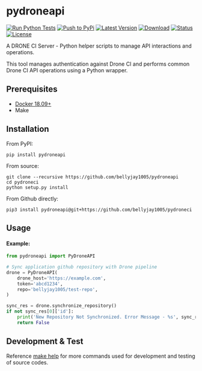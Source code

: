 # pydroneapi

[![Run Python Tests](https://github.com/bellyjay1005/pydroneci/actions/workflows/ci.yml/badge.svg?branch=main)](https://github.com/bellyjay1005/pydroneci/actions/workflows/ci.yml)
[![Push to PyPi](https://github.com/bellyjay1005/pydroneci/actions/workflows/pypi.yml/badge.svg)](https://github.com/bellyjay1005/pydroneci/actions/workflows/pypi.yml)
[![Latest Version](https://pypip.in/version/pydroneapi/badge.svg)](https://pypi.org/project/pydroneapi/)
[![Download](https://pypip.in/download/pydroneapi/badge.svg)](https://pypi.org/project/pydroneapi/)
[![Status](https://pypip.in/status/pydroneapi/badge.svg)](https://pypi.org/project/pydroneapi/)
[![License](https://pypip.in/license/pydroneapi/badge.svg)](https://pypi.org/project/pydroneapi/)

A DRONE CI Server - Python helper scripts to manage API interactions and operations.

This tool manages authentication against Drone CI and performs common Drone CI API operations using a Python wrapper.

## Prerequisites

 - [Docker 18.09+](https://www.docker.com/)
 - Make

## Installation

From PyPI:

```
pip install pydroneapi
```

From source:

```
git clone --recursive https://github.com/bellyjay1005/pydroneapi
cd pydroneci
python setup.py install
```

From Github directly:

```
pip3 install pydroneapi@git+https://github.com/bellyjay1005/pydroneci
```
## Usage

#### Example:

```python
from pydroneapi import PyDroneAPI

# Sync application github repository with Drone pipeline
drone = PyDroneAPI(
    drone_host='https://example.com',
    token='abcd1234',
    repo='bellyjay1005/test-repo',
)

sync_res = drone.synchronize_repository()
if not sync_res[0]['id']:
    print('New Repository Not Synchronized. Error Message - %s', sync_res)
    return False

```

## Development & Test

Reference [make help](https://github.com/bellyjay1005/pydroneci/blob/main/Makefile) for more commands used for development and testing of source codes.
